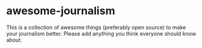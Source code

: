 # awesome-journalism

This is a collection of awesome things (preferably open source) to make your journalism better. Please add anything you think everyone should know about.
